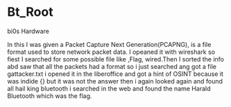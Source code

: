 # Bt_Root
bi0s Hardware

In this I was given a Packet Capture Next Generation(PCAPNG), is a file format used to store network packet data. I opeaned it with wireshark so
fiest I searched for some possible file like ,Flag, wired.Then I sorted the info abd saw that all the packets had a format so i just searched ang got a file gattacker.txt
i opened it in the liberoffice and got a hint of OSINT because it was indide {} but it was not the answer then i again looked again and found all hail king bluetooth 
i searched in the web and found the name Harald Bluetooth which was the flag.
